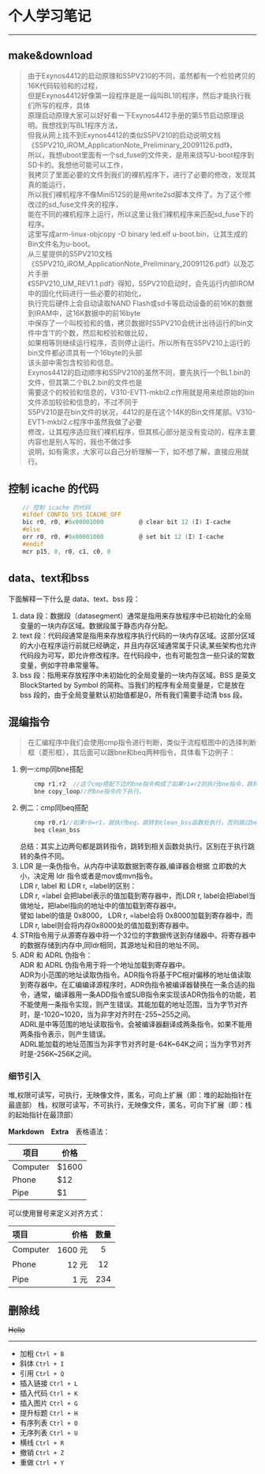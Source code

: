 # 个人学习笔记
-------------------
## make&download
> 由于Exynos4412的启动原理和S5PV210的不同，虽然都有一个检验拷贝的16K代码较验和的过程，      
但是Exynos4412好像第一段程序是是一段叫BL1的程序，然后才能执行我们所写的程序，具体   
原理启动原理大家可以好好看一下Exynos4412手册的第5节启动原理说明。我想找到写BL1程序方法，    
但我从网上找不到Exynos4412的类似S5PV210的启动说明文档《S5PV210_iROM_ApplicationNote_Preliminary_20091126.pdf》，          
所以，我想uboot里面有一个sd_fuse的文件夹，是用来烧写U-boot程序到SD卡的。我想他可能可以工作，   
我拷贝了里面必要的文件到我们的裸机程序下，进行了必要的修改，发现其真的能运行，   
所以我们裸机程序不像Mini512S的是用write2sd脚本文件了。为了这个修改过的sd_fuse文件夹的程序，   
能在不同的裸机程序上运行，所以这里让我们裸机程序来匹配sd_fuse下的程序。  
这里写成arm-linux-objcopy -O binary led.elf u-boot.bin，让其生成的Bin文件名为u-boot。   
> 从三星提供的S5PV210文档《S5PV210_iROM_ApplicationNote_Preliminary_20091126.pdf》以及芯片手册   
《S5PV210_UM_REV1.1.pdf》得知，S5PV210启动时，会先运行内部IROM中的固化代码进行一些必要的初始化，   
执行完后硬件上会自动读取NAND Flash或sd卡等启动设备的前16K的数据到IRAM中，这16K数据中的前16byte   
中保存了一个叫校验和的值，拷贝数据时S5PV210会统计出待运行的bin文件中含‘1’的个数，然后和校验和做比较，   
如果相等则继续运行程序，否则停止运行。所以所有在S5PV210上运行的bin文件都必须具有一个16byte的头部   
该头部中需包含校验和信息。   
> Exynos4412的启动顺序和S5PV210的虽然不同，要先执行一个BL1.bin的文件，但其第二个BL2.bin的文件也是   
需要这个的校验和信息的，V310-EVT1-mkbl2.c作用就是用来给原始的bin文件添加较验和信息的，不过不同于   
S5PV210是在bin文件的状况，4412的是在这个14K的Bin文件尾部。V310-EVT1-mkbl2.c程序中虽然我做了必要    
修改，让其程序适应我们裸机程序，但其核心部分是没有变动的，程序主要内容也是别人写的，我也不做过多   
说明，如有需求，大家可以自己分析理解一下，如不想了解，直接应用就行。   

## 控制 icache 的代码
``` c
	// 控制 icache 的代码
	#ifdef CONFIG_SYS_ICACHE_OFF   
	bic r0, r0, #0x00001000          @ clear bit 12 (I) I-cache 
	#else 
	orr r0, r0, #0x00001000          @ set bit 12 (I) I-cache 
	#endif 
	mcr p15, 0, r0, c1, c0, 0 
```

## data、text和bss
下面解释一下什么是 data、text、bss 段： 
1. data 段：数据段（datasegment）通常是指用来存放程序中已初始化的全局变量的一块内存区域。数据段属于静态内存分配。
2. text 段：代码段通常是指用来存放程序执行代码的一块内存区域。这部分区域的大小在程序运行前就已经确定，并且内存区域通常属于只读,某些架构也允许代码段为可写，即允许修改程序。在代码段中，也有可能包含一些只读的常数变量，例如字符串常量等。
3. bss 段：指用来存放程序中未初始化的全局变量的一块内存区域。BSS 是英文 BlockStarted by Symbol 的简称。当我们的程序有全局变量是，它是放在 bss 段的，由于全局变量默认初始值都是0，所有我们需要手动清 bss 段。    

## 混编指令
> 在汇编程序中我们会使用cmp指令进行判断，类似于流程框图中的选择判断框（菱形框），其后面可以跟bne和beq两种指令，具体看下边例子：
1. 例一:cmp同bne搭配
	``` c  
		cmp r1,r2  //这个cmp搭配下边的bne指令构成了如果r1≠r2则执行bne指令，跳转到copy_loop函数处执行。否则，就跳过下边
		bne copy_loop//的bne指令向下执行。
	``` 
2. 例二：cmp同beq搭配
	``` c  
		cmp r0,r1//如果r0=r1，就执行beq，跳转到clean_bss函数处执行，否则跳过beq向下执行。
		beq clean_bss
	```    
	总结：其实上边两句都是跳转指令，跳转到相关函数处执行。区别在于执行跳转的条件不同。
3. LDR 是一条伪指令。从内存中读取数据到寄存器,编译器会根据 立即数的大小，决定用 ldr 指令或者是mov或mvn指令。  
	LDR r, label  和 LDR r, =label的区别：    
	LDR r, =label 会把label表示的值加载到寄存器中，而LDR r, label会把label当做地址，把label指向的地址中的值加载到寄存器中。   
	譬如 label的值是 0x8000， LDR r, =label会将 0x8000加载到寄存器中，而LDR r, label则会将内存0x8000处的值加载到寄存器中。
4. STR指令用亍从源寄存器中将一个32位的字数据传送到存储器中。将寄存器中的数据存储到内存中,同ldr相同，其源地址和目的地址不同。   
5. ADR 和 ADRL 伪指令：   
	ADR 和 ADRL 伪指令用于将一个地址加载到寄存器中。    
	ADR为小范围的地址读取伪指令。ADR指令将基于PC相对偏移的地址值读取到寄存器中。在汇编编译源程序时，ADR伪指令被编译器替换在一条合适的指令，通常，编译器用一条ADD指令或SUB指令来实现该ADR伪指令的功能，若不能使用一条指令实现，则产生错误。其能加载的地址范围，当为字节对齐时，是-1020~1020，当为非字对齐时在-255~255之间。    
	ADRL是中等范围的地址读取指令。会被编译器翻译成两条指令。如果不能用两条指令表示，则产生错误。    
	ADRL能加载的地址范围当为非字节对齐时是-64K~64K之间；当为字节对齐时是-256K~256K之间。   

### 细节引入
堆,权限可读写，可执行，无映像文件，匿名，可向上扩展（即：堆的起始指针在最底部）
栈，权限可读写，不可执行，无映像文件，匿名，可向下扩展（即：栈的起始指针在最顶部）

**Markdown　Extra**　表格语法：

项目     | 价格
-------- | ---
Computer | $1600
Phone    | $12
Pipe     | $1

可以使用冒号来定义对齐方式：

| 项目      |    价格 | 数量  |
| :-------- | --------:| :--: |
| Computer  | 1600 元 |  5   |
| Phone     |   12 元 |  12  |
| Pipe      |    1 元 | 234  |

## 删除线
~~Hello~~

---------







- 加粗    `Ctrl + B` 
- 斜体    `Ctrl + I` 
- 引用    `Ctrl + Q`
- 插入链接    `Ctrl + L`
- 插入代码    `Ctrl + K`
- 插入图片    `Ctrl + G`
- 提升标题    `Ctrl + H`
- 有序列表    `Ctrl + O`
- 无序列表    `Ctrl + U`
- 横线    `Ctrl + R`
- 撤销    `Ctrl + Z`
- 重做    `Ctrl + Y`